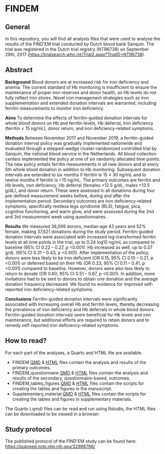# FINDEM

## General

In this repository, you will find all analysis files that were used to
analyse the results of the FIND'EM trial conducted by Dutch blood bank
Sanquin. The trial was registered in the Dutch trial registry (NTR6738)
on September 29th, 2017
(<https://trialsearch.who.int/Trial2.aspx?TrialID=NTR6738>).

## Abstract

**Background** Blood donors are at increased risk for iron deficiency
and anemia. The current standard of Hb monitoring is insufficient to
ensure the maintenance of proper iron reserves and donor health, as Hb
levels do not fully reflect iron stores. Novel iron management
strategies such as iron supplementation and extended donation intervals
are warranted, including ferritin measurements to monitor iron
deficiency.

**Aims** To determine the effects of ferritin-guided donation intervals
for whole blood donors on Hb and ferritin levels, Hb deferral, iron
deficiency (ferritin \< 15 ng/mL), donor return, and iron
deficiency-related symptoms.

**Methods** Between November 2017 and November 2019, a ferritin-guided
donation interval policy was gradually implemented nationwide and
evaluated through a stepped-wedge cluster-randomized controlled trial by
Sanquin, the national blood service in the Netherlands. All blood
collection centers implemented the policy at one of six randomly
allocated time points. The new policy entails ferritin measurements in
all new donors and at every 5th whole blood donation in addition to Hb
monitoring. Subsequent donation intervals are extended to six months if
ferritin is 15 ≤ 30 ng/mL and to twelve months if ferritin is \<15
ng/mL. The primary outcomes are ferritin and Hb levels, iron deficiency,
Hb deferral (females \<12.5 g/dL, males \<13.5 g/dL), and donor return.
These were assessed in all donations during four pre-defined measurement
weeks before, during and after the implementation period. Secondary
outcomes are iron deficiency-related symptoms, specifically restless
legs syndrome (RLS), fatigue, pica, cognitive functioning, and warm
glow, and were assessed during the 2nd and 3rd measurement week using
questionnaires.

**Results**  We measured 36,099 donors, median age 43 years and 52% female, making 37,621 donations during the study period. Ferritin-guided donation intervals were associated with increased log-transformed ferritin levels at all time points in the trial, up to 0.24 log10 ng/mL as compared to baseline (95% CI 0.22 – 0.27, p <0.001). Hb increased as well, up to 0.37 g/dL (95% CI 0.31 – 0.43, p <0.001). After implementation of the policy, donors were less likely to be iron deficient (OR 0.15, 95% CI 0.10 – 0.21, p <0.001) or deferred based on their Hb (OR 0.23, 95% CI 0.11 – 0.41, p <0.001) compared to baseline. However, donors were also less likely to return to donate (OR 0.60, 95% CI 0.51 – 0.67, p <0.001). In addition, more invitations had to be sent to donors to obtain one donation and the average donation frequency decreased. We found no evidence for improved self-reported iron deficiency-related symptoms. 

**Conclusions** Ferritin-guided donation intervals were significantly associated with increasing overall Hb and ferritin levels, thereby decreasing the prevalence of iron deficiency and Hb deferrals in whole blood donors. Ferritin-guided donation intervals seem beneficial for Hb levels and iron maintenance, but additional efforts are required to retain donors and to remedy self-reported iron deficiency-related symptoms.

## How to read?

For each part of the analyses, a Quarto and HTML file are available.
- FINDEM [QMD](FINDEM.qmd) & [HTML](FINDEM.html) files contain the analysis and results of the primary outcomes.
- FINDEM_questionnaire [QMD](FINDEM_questionnaire.qmd) & [HTML](FINDEM_questionnaire.html) files contain the analysis and results of the secondary, questionnaire-based, outcomes.
- FINDEM_tables_figures [QMD](FINDEM_tables_figures.qmd) & [HTML](FINDEM_tables_figures.html) files contain the scripts for creating the tables and figures in the manuscript.
- Supplementary_material [QMD](Supplementary_materials.qmd) & [HTML](Supplementary_materials.html) files contain the scripts for creating the tables and figures in supplementary materials.


The Quarto (.qmd) files can be read and run using Rstudio, the HTML files can be downloaded to be viewed in a browser. 

## Study protocol

The published protocol of the FIND'EM study can be found here:
<https://pubmed.ncbi.nlm.nih.gov/32998766/>
